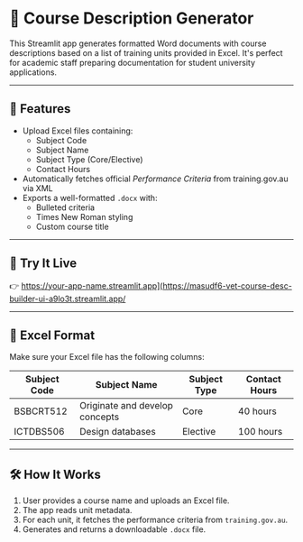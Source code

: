 # 📄 Course Description Generator

This Streamlit app generates formatted Word documents with course descriptions based on a list of training units provided in Excel. It's perfect for academic staff preparing documentation for student university applications.

---

## 🔧 Features

- Upload Excel files containing:
  - Subject Code
  - Subject Name
  - Subject Type (Core/Elective)
  - Contact Hours
- Automatically fetches official *Performance Criteria* from training.gov.au via XML
- Exports a well-formatted `.docx` with:
  - Bulleted criteria
  - Times New Roman styling
  - Custom course title

---

## 🚀 Try It Live

👉 https://your-app-name.streamlit.app](https://masudf6-vet-course-desc-builder-ui-a9lo3t.streamlit.app/

---

## 📁 Excel Format

Make sure your Excel file has the following columns:

| Subject Code | Subject Name                    | Subject Type | Contact Hours |
|--------------|----------------------------------|---------------|----------------|
| BSBCRT512    | Originate and develop concepts   | Core          | 40 hours       |
| ICTDBS506    | Design databases                 | Elective      | 100 hours      |

---

## 🛠 How It Works

1. User provides a course name and uploads an Excel file.
2. The app reads unit metadata.
3. For each unit, it fetches the performance criteria from `training.gov.au`.
4. Generates and returns a downloadable `.docx` file.
